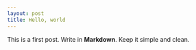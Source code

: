 ```yaml
---
layout: post
title: Hello, world
---
```


This is a first post. Write in **Markdown**. Keep it simple and clean.
